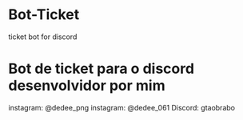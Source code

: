 # Bot-Ticket
ticket bot for discord

# Bot de ticket para o discord desenvolvidor por mim 

instagram: @dedee_png
instagram: @dedee_061
Discord: gtaobrabo

